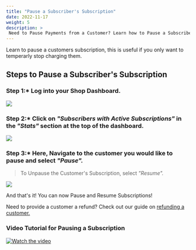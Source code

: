 ```yaml
---
title: "Pause a Subscriber's Subscription"
date: 2022-11-17
weight: 5
description: >
 Need to Pause Payments from a Customer? Learn how to Pause a Subscriber's Subscription to stop charging a specific customer.
---
```


Learn to pause a customers subscription, this is useful if you only want to temperarly stop charging them. 

## Steps to Pause a Subscriber's Subscription

### Step 1:* Log into your Shop Dashboard.

![](https://subscribie.co.uk/blog/content/images/size/w1000/2022/11/image-64.png)

### Step 2:* Click on *"Subscribers with Active Subscriptions"* in the *"Stats"* section at the top of the dashboard.

![](https://subscribie.co.uk/blog/content/images/size/w1000/2022/11/image-84.png)

### Step 3:* Here, Navigate to the customer you would like to pause and select *"Pause".* 

>To Unpause the Customer's Subscription, select *"Resume".*

![](https://subscribie.co.uk/blog/content/images/2022/11/image-85.png)

And that's it! You can now Pause and Resume Subscriptions!

Need to provide a customer a refund? Check out our guide on [refunding a customer.](https://docs.subscribie.co.uk/docs/tasks/refund-customer-subscriptions/)

### Video Tutorial for Pausing a Subscription

[![Watch the video](https://github.com/Subscribie/subscribie/assets/30567984/dfb63ce3-df40-4ffd-ac2b-320fb3a2dfcf)](https://youtu.be/Oigx2RzG5ng)